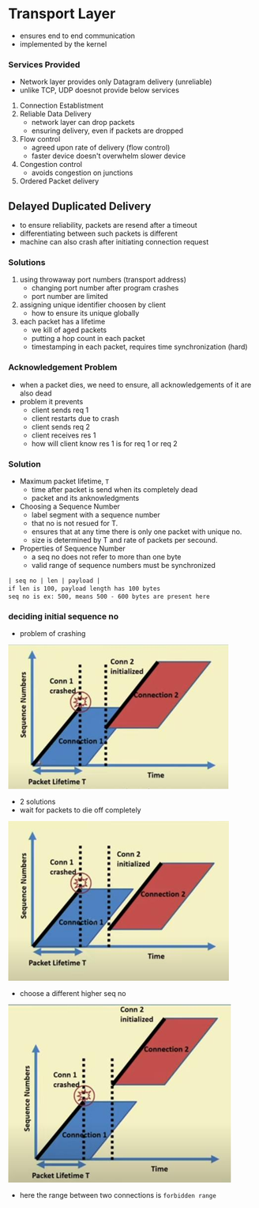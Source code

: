 # Transport Layer

- ensures end to end communication
- implemented by the kernel

### Services Provided

- Network layer provides only Datagram delivery (unreliable)
- unlike TCP, UDP doesnot provide below services

1. Connection Establistment
1. Reliable Data Delivery
    - network layer can drop packets
    - ensuring delivery, even if packets are dropped
1. Flow control
    - agreed upon rate of delivery (flow control)
    - faster device doesn't overwhelm slower device
1. Congestion control
    - avoids congestion on junctions
1. Ordered Packet delivery

## Delayed Duplicated Delivery

- to ensure reliability, packets are resend after a timeout
- differentiating between such packets is different
- machine can also crash after initiating connection request

### Solutions

1. using throwaway port numbers (transport address)
    - changing port number after program crashes
    - port number are limited
1. assigning unique identifier choosen by client
    - how to ensure its unique globally
1. each packet has a lifetime
    - we kill of aged packets
    - putting a hop count in each packet
    - timestamping in each packet, requires time synchronization (hard)

### Acknowledgement Problem

- when a packet dies, we need to ensure, all acknowledgements of it are also dead
- problem it prevents
    - client sends req 1
    - client restarts due to crash
    - client sends req 2
    - client receives res 1
    - how will client know res 1 is for req 1 or req 2

### Solution

- Maximum packet lifetime, `T`
    - time after packet is send when its completely dead
    - packet and its anknowledgments
- Choosing a Sequence Number
    - label segment with a sequence number
    - that no is not resued for T.
    - ensures that at any time there is only one packet with unique no.
    - size is determined by T and rate of packets per secound.
- Properties of Sequence Number
    - a seq no does not refer to more than one byte
    - valid range of sequence numbers must be synchronized

```
| seq no | len | payload |
if len is 100, payload length has 100 bytes
seq no is ex: 500, means 500 - 600 bytes are present here
```

### deciding initial sequence no

- problem of crashing

![problem of client crashing](../media/21d1cf8a.jpg)

- 2 solutions
- wait for packets to die off completely

![waiting for packets to die](../media/a448ef5c.jpg)

- choose a different higher seq no

![choosing a higher seq no](../media/f90c0746.jpg)

- here the range between two connections is `forbidden range`
